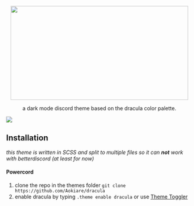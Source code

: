 <p align="center">
  <img align="center" width="480px" height="254" src="https://i.imgur.com/KFJ0CXL.png"></img>
</p>
<p align="center">a dark mode discord theme based on the dracula color palette.</p>

![](https://i.imgur.com/b2zdZSc.png)

## Installation

_this theme is written in SCSS and split to multiple files so it can **not** work with betterdiscord (at least for now)_

#### Powercord

1. clone the repo in the themes folder `git clone https://github.com/Aokiare/dracula`
2. enable dracula by typing `.theme enable dracula` or use [Theme Toggler](https://github.com/redstonekasi/theme-toggler)
